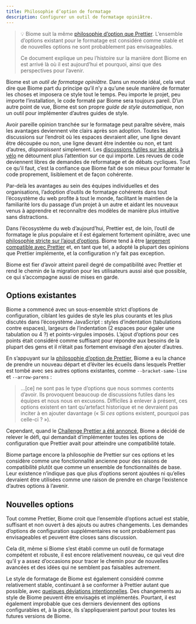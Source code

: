 ```yaml
---
title: Philosophie d’option de formatage
description: Configurer un outil de formatage opiniâtre.
---
```


>💡 Biome suit la même [philosophie d’option que Prettier](https://prettier.io/docs/en/option-philosophy). L’ensemble d’options existant pour le formatage est considéré comme stable et de nouvelles options ne sont probablement pas envisageables.
>
>Ce document explique un peu l’histoire sur la manière dont Biome en est arrivé là où il est aujourd’hui et pourquoi, ainsi que des perspectives pour l’avenir.

Biome est un *outil de formatage
opiniâtre.* Dans un monde idéal, cela veut dire que Biome part du principe qu’il n’y a qu’une seule manière de formater les choses et imposera ce style tout le temps. Peu importe le projet, peu importe l’installation, le code formaté par Biome sera toujours pareil. D’un autre point de vue, Biome est son propre
*guide de style automatique,* non un outil pour implémenter d’autres guides de style.

Avoir pareille opinion tranchée sur le formatage peut paraître sévère, mais les avantages deviennent vite clairs après son adoption. Toutes les discussions sur l’endroit où les espaces devraient aller, une ligne devant être découpée ou non, une ligne devant être indentée ou non, et tant d’autres,
*disparaissent* simplement. Les [discussions futiles sur les abris à vélo](https://fr.wikipedia.org/wiki/Loi_de_futilité_de_Parkinson) ne détournent plus l’attention sur ce qui importe. Les revues de code deviennent libres de demandes de reformatage et de débats cycliques. Tout ce qu’il faut, c’est la confiance que Biome fait de son mieux pour formater le code proprement, lisiblement et de façon cohérente.

Par-delà les avantages au sein des équipes individuelles et des organisations, l’adoption d’outils de formatage cohérents dans tout l’écosystème du web profite à tout le monde, facilitant le maintien de la familiarité lors du passage d’un projet à un autre et aidant les nouveaux venus à apprendre et reconnaître des modèles de manière plus intuitive sans distractions.

Dans l’écosystème du web d’aujourd’hui, Prettier est, de loin, l’outil de formatage le plus populaire et il est également fortement opiniâtre, avec une [philosophie stricte sur l’ajout d’options](https://prettier.io/docs/en/option-philosophy). Biome tend à être [largement compatible avec Prettier](/blog/biome-wins-prettier-challenge) et, en tant que tel, a adopté la plupart des opinions que Prettier implémente, et la configuration n’y fait pas exception.

Biome est fier d’avoir atteint pareil degré de compatibilité avec Prettier et rend le chemin de la migration pour les utilisateurs aussi aisé que possible, ce qui s’accompagne aussi de mises en garde.

## Options existantes

Biome a commencé avec un sous-ensemble strict d’options de configuration, ciblant les guides de style les plus courants et les plus discutés dans l’écosystème JavaScript&nbsp;: styles d’indentation (tabulations contre espaces), largeurs de l’indentation (2 espaces pour égaler une tabulation ou 4&nbsp;?) et points-virgules imposés. L’ajout d’options pour ces points était considéré comme suffisant pour répondre aux besoins de la plupart des gens et il n’était pas fortement envisagé d’en ajouter d’autres.

En s’appuyant sur la [philosophie d’option de Prettier](https://prettier.io/docs/en/option-philosophy), Biome a eu la chance de prendre un nouveau départ et d’éviter les écueils dans lesquels Prettier est tombé avec ses autres options existantes, comme
`--bracket-same-line` et `--arrow-parens`&nbsp;:

> …[ce] ne sont pas le type d’options que nous sommes contents d’avoir. Ils provoquent beaucoup de discussions futiles dans les équipes et nous nous en excusons. Difficiles à enlever à présent, ces options existent en tant qu’artefact historique et ne devraient pas inciter à en ajouter davantage («&nbsp;Si
*ces* options existent, pourquoi pas celle-ci&nbsp;?&nbsp;»).

Cependant, quand le [Challenge Prettier a été annoncé](https://twitter.com/Vjeux/status/1722733472522142022), Biome a décidé de relever le défi, qui demandait d’implémenter toutes les options de configuration que Prettier avait pour atteindre une compatibilité totale.

Biome partage encore la philosophie de Prettier sur ces options et les considère comme une fonctionnalité ancienne pour des raisons de compatibilité plutôt que comme un ensemble de fonctionnalités de base. Leur existence n’indique pas que plus d’options seront ajoutées ni qu’elles devraient être utilisées comme une raison de prendre en charge l’existence d’autres options à l’avenir.

## Nouvelles options

Tout comme Prettier, Biome croit que l’ensemble d’options actuel est stable, suffisant et non ouvert à des ajouts ou autres changements. Les demandes d’options de configuration supplémentaires ne sont probablement pas envisageables et peuvent être closes sans discussion.

Cela dit, même si Biome s’est établi comme un outil de formatage compétent et robuste, il est encore relativement nouveau, ce qui veut dire qu’il y a assez d’occasions pour tracer le chemin pour de nouvelles avancées et des idées qui ne semblent pas faisables autrement.

Le style de formatage de Biome est également considéré comme relativement stable, continuant à se conformer à Prettier autant que possible, avec [quelques déviations intentionnelles](https://github.com/biomejs/biome/issues/739). Des changements au style de Biome peuvent être envisagés et implémentés. Pourtant, il est également improbable que ces derniers deviennent des options configurables et, à la place, ils s’appliqueraient partout pour toutes les futures versions de Biome.